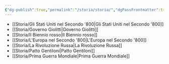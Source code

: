 ```yaml
---
{"dg-publish":true,"permalink":"/storia/storia/","dgPassFrontmatter":true}
---
```


- [[Storia/Gli Stati Uniti nel Secondo '800\|Gli Stati Uniti nel Secondo '800]]
- [[Storia/Governo Giolitti\|Governo Giolitti]]
- [[Storia/Il Biennio rosso\|Il Biennio rosso]]
- [[Storia/L'Europa nel Secondo '800\|L'Europa nel Secondo '800]]
- [[Storia/La Rivoluzione Russa\|La Rivoluzione Russa]]
- [[Storia/Patto Gentiloni\|Patto Gentiloni]]
- [[Storia/Prima Guerra Mondiale\|Prima Guerra Mondiale]]